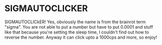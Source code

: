 # SIGMAUTOCLICKER
SIGMAUTOCLICkER! Yes, obviously the name is from the brainrot term "sigma". You are not able to put a number but have to put 0.0001 and stuff like that because you're setting the sleep time, I couldn't find out how to reverse the number. Anyway it can click upto a 1000cps and more, so enjoy!
